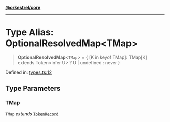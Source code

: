 [**@orkestrel/core**](../index.md)

***

# Type Alias: OptionalResolvedMap\<TMap\>

> **OptionalResolvedMap**\<`TMap`\> = \{ \[K in keyof TMap\]: TMap\[K\] extends Token\<infer U\> ? U \| undefined : never \}

Defined in: [types.ts:12](https://github.com/orkestrel/core/blob/36bb4ac962a6eb83d3b3b7e1d15ed7b2fd751427/src/types.ts#L12)

## Type Parameters

### TMap

`TMap` *extends* [`TokenRecord`](TokenRecord.md)
